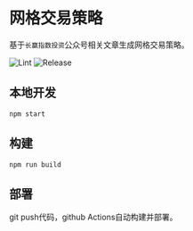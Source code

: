 # 网格交易策略

基于`长赢指数投资`公众号相关文章生成网格交易策略。

![Lint](https://github.com/hushicai/ETF/workflows/Lint/badge.svg)
![Release](https://github.com/hushicai/ETF/workflows/Release/badge.svg)

## 本地开发

```
npm start
```

## 构建

```
npm run build
```

## 部署

git push代码，github Actions自动构建并部署。
